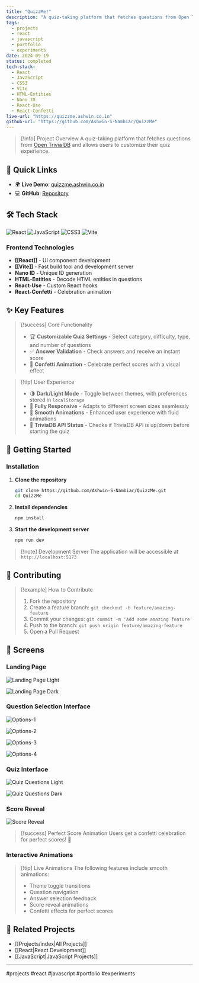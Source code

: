 ```yaml
---
title: "QuizzMe!"
description: "A quiz-taking platform that fetches questions from Open Trivia DB and allows users to customize their quiz experience"
tags:
  - projects
  - react
  - javascript
  - portfolio
  - experiments
date: 2024-09-19
status: completed
tech-stack:
  - React
  - JavaScript
  - CSS3
  - Vite
  - HTML-Entities
  - Nano ID
  - React-Use
  - React-Confetti
live-url: "https://quizzme.ashwin.co.in"
github-url: "https://github.com/Ashwin-S-Nambiar/QuizzMe"
---
```


> [!info] Project Overview
> A quiz-taking platform that fetches questions from [Open Trivia DB](https://opentdb.com/api_config.php) and allows users to customize their quiz experience.

## 🔗 Quick Links

- 🌍 **Live Demo**: [quizzme.ashwin.co.in](https://quizzme.ashwin.co.in)
- 💻 **GitHub**: [Repository](https://github.com/Ashwin-S-Nambiar/QuizzMe)

## 🛠️ Tech Stack

![React](https://img.shields.io/badge/React-20232A?style=for-the-badge&logo=react&logoColor=61DAFB)
![JavaScript](https://img.shields.io/badge/JavaScript-F7DF1E?style=for-the-badge&logo=javascript&logoColor=black)
![CSS3](https://img.shields.io/badge/CSS3-1572B6?style=for-the-badge&logo=css3&logoColor=white)
![Vite](https://img.shields.io/badge/Vite-646CFF?style=for-the-badge&logo=vite&logoColor=white)

### Frontend Technologies
- **[[React]]** - UI component development
- **[[Vite]]** - Fast build tool and development server
- **Nano ID** - Unique ID generation
- **HTML-Entities** - Decode HTML entities in questions
- **React-Use** - Custom React hooks
- **React-Confetti** - Celebration animation

## ✨ Key Features

> [!success] Core Functionality
> - 🏆 **Customizable Quiz Settings** - Select category, difficulty, type, and number of questions
> - ✅ **Answer Validation** - Check answers and receive an instant score
> - 🎉 **Confetti Animation** - Celebrate perfect scores with a visual effect

> [!tip] User Experience
> - 🌗 **Dark/Light Mode** - Toggle between themes, with preferences stored in `localStorage`
> - 📱 **Fully Responsive** - Adapts to different screen sizes seamlessly
> - 🎨 **Smooth Animations** - Enhanced user experience with fluid animations
> - 🚨 **TriviaDB API Status** - Checks if TriviaDB API is up/down before starting the quiz

## 🚀 Getting Started

### Installation

1. **Clone the repository**
   ```bash
   git clone https://github.com/Ashwin-S-Nambiar/QuizzMe.git
   cd QuizzMe
   ```

2. **Install dependencies**
   ```bash
   npm install
   ```

3. **Start the development server**
   ```bash
   npm run dev
   ```

> [!note] Development Server
> The application will be accessible at `http://localhost:5173`

## 🤝 Contributing

> [!example] How to Contribute
> 1. Fork the repository
> 2. Create a feature branch: `git checkout -b feature/amazing-feature`
> 3. Commit your changes: `git commit -m 'Add some amazing feature'`
> 4. Push to the branch: `git push origin feature/amazing-feature`
> 5. Open a Pull Request

## 📸 Screens

### Landing Page
![Landing Page Light](https://github.com/user-attachments/assets/46b8d8c9-8b40-4c20-9668-057ec5d7abc9)

![Landing Page Dark](https://github.com/user-attachments/assets/2e0fa692-1295-4915-84f2-45b47228e29e)

### Question Selection Interface
![Options-1](https://github.com/user-attachments/assets/a0056cd4-0a90-43c6-850d-eeaed031eb5b)

![Options-2](https://github.com/user-attachments/assets/09208ccd-8749-4c3f-b653-ba9b0f5e9790)

![Options-3](https://github.com/user-attachments/assets/33992cda-229e-4b52-b683-e0b822331422)

![Options-4](https://github.com/user-attachments/assets/0c7c7222-38f9-43d4-ac50-ce84aaa735fe)

### Quiz Interface
![Quiz Questions Light](https://github.com/user-attachments/assets/7d5bf1b9-809a-4d6d-81ac-8d0bff18f728)

![Quiz Questions Dark](https://github.com/user-attachments/assets/9f7f7783-bd27-488c-ae79-026a2e4e4032)

### Score Reveal
![Score Reveal](https://github.com/user-attachments/assets/3d4080bc-e72e-4bed-b7d9-bdaffacdc20e)

> [!success] Perfect Score Animation
> Users get a confetti celebration for perfect scores! 🎉

### Interactive Animations

> [!tip] Live Animations
> The following features include smooth animations:
> - Theme toggle transitions
> - Question navigation
> - Answer selection feedback
> - Score reveal animations
> - Confetti effects for perfect scores

## 🔗 Related Projects

- [[Projects/index|All Projects]]
- [[React|React Development]]
- [[JavaScript|JavaScript Projects]]

---

#projects #react #javascript #portfolio #experiments